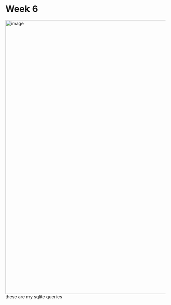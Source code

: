 # Week 6
<img width="1351" height="862" alt="image" src="https://github.com/user-attachments/assets/f5d22fa9-6b34-4568-8a9d-dfb7f6ac499b" /> <br> these are my sqlite queries

